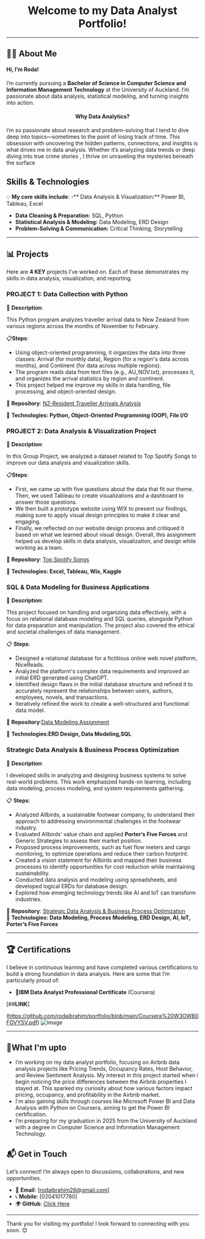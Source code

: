 <h1 align="center">Welcome to my Data Analyst Portfolio!</h1>

---
## 👩‍💻 About Me
#### Hi, I’m Roda!

I’m currently pursuing a **Bachelor of Science in Computer Science and Information Management Technology** at the University of Auckland. I’m passionate about data analysis, statistical modeling, and turning insights into action.
<h4 align="center">Why Data Analytics?</h4>

I’m so passionate about research and problem-solving that I tend to dive deep into topics—sometimes to the point of losing track of time. This obsession with uncovering the hidden patterns, connections, and insights is what drives me in data analysis. Whether it’s analyzing data trends or deep diving into true crime stories , I thrive on unraveling the mysteries beneath the surface

## Skills & Technologies

💡 **My core skills include**:
-** Data Analysis & Visualization:** Power BI, Tableau, Excel
- **Data Cleaning & Preparation:** SQL, Python
- **Statistical Analysis & Modeling:** Data Modeling, ERD Design
- **Problem-Solving & Communication:** Critical Thinking, Storytelling
---

## 📊 Projects
Here are **4 KEY** projects I’ve worked on. Each of these demonstrates my skills in data analysis, visualization, and reporting.


### PROJECT 1: Data Collection with Python
 
📝 **Description**: 

This Python program analyzes traveller arrival data to New Zealand from various regions across the months of November to February.

📋**Steps**:
- Using object-oriented programming, it organizes the data into three classes: Arrival (for monthly data), Region (for a region's data across months), and Continent (for data across multiple regions).
- The program reads data from text files (e.g., AU_NOV.txt), processes it, and organizes the arrival statistics by region and continent.
- This project helped me improve my skills in data handling, file processing, and object-oriented design. 

📂 **Repository**: [NZ-Resident Traveller Arrivals Analysis](https://github.com/rodaibrahim/portfolio/blob/main/NZ-Resident%20Traveller%20Arrivals%20Analysis.ipynb)

🔧 **Technologies: Python, Object-Oriented Programming (OOP), File I/O**

### PROJECT 2: Data Analysis & Visualization Project 
 
 📝 **Description**:
 
In this Group Project, we analyzed a dataset related to Top Spotify Songs to improve our data analysis and visualization skills. 
 
 📋**Steps**:
- First, we came up with five questions about the data that fit our theme. Then, we used Tableau to create visualizations and a dashboard to answer those questions.
- We then built a prototype website using WIX to present our findings, making sure to apply visual design principles to make it clear and engaging.
-  Finally, we reflected on our website design process and critiqued it based on what we learned about visual design. Overall, this assignment helped us develop skills in data analysis, visualization, and design while working as a team.
  
📂 **Repository**: [Top Spotify Songs](https://github.com/rodaibrahim/portfolio/blob/main/Top%20Spotify%20Songs.pdf)

🔧 **Technologies: Excel, Tableau, Wix, Kaggle**

### SQL & Data Modeling for Business Applications
   
📝 **Description**:  

This project focused on handling and organizing data effectively, with a focus on relational database modeling and SQL queries, alongside Python for data preparation and manipulation. The project also covered the ethical and societal challenges of data management.

📋 **Steps**:  
- Designed a relational database for a fictitious online web novel platform, NiceReads.
- Analyzed the platform's complex data requirements and improved an initial ERD generated using ChatGPT.
- Identified design flaws in the initial database structure and refined it to accurately represent the relationships between users, authors, employees, novels, and transactions.
- Iteratively refined the work to create a well-structured and functional data model.

📂 **Repository**:[Data Modeling Assignment](https://github.com/rodaibrahim/portfolio/blob/main/Busan201%20Design%20Assignment%20(2).pdf)

🔧 **Technologies:ERD Design, Data Modeling,SQL**
   
### Strategic Data Analysis & Business Process Optimization

📝 **Description**:  

I developed skills in analyzing and designing business systems to solve real-world problems. This work emphasized hands-on learning, including data modeling, process modeling, and system requirements gathering.

📋 **Steps**:  
- Analyzed Allbirds, a sustainable footwear company, to understand their approach to addressing environmental challenges in the footwear industry.
- Evaluated Allbirds' value chain and applied **Porter’s Five Forces** and Generic Strategies to assess their market position.
- Proposed process improvements, such as fuel flow meters and cargo monitoring, to optimize operations and reduce their carbon footprint.
- Created a vision statement for Allbirds and mapped their business processes to identify opportunities for cost reduction while maintaining sustainability.
- Conducted data analysis and modeling using spreadsheets, and developed logical ERDs for database design.
- Explored how emerging technology trends like AI and IoT can transform industries.

📂 **Repository**: [Strategic Data Analysis & Business Process Optimization](https://github.com/rodaibrahim/portfolio/blob/main/Allbirds-Sustainable-Footwear.doc)  
🔧 **Technologies: Data Modeling, Process Modeling, ERD Design, AI, IoT, Porter’s Five Forces**

---

## 🏆 Certifications

I believe in continuous learning and have completed various certifications to build a strong foundation in data analysis. Here are some that I’m particularly proud of:

- **📜IBM Data Analyst Professional Certificate** (Coursera)          

[##**LINK**]

(https://github.com/rodaibrahim/portfolio/blob/main/Coursera%20W3OWB0FOVYSV.pdf)
![image](https://github.com/user-attachments/assets/fc019141-80b2-4823-9b3e-70e6fdc35597)

---
## 🚀What I'm upto
- I’m working on my data analyst portfolio, focusing on Airbnb data analysis projects like Pricing Trends, Occupancy Rates, Host Behavior, and Review Sentiment Analysis. My interest in this project started when i begin noticing the price differences between the Airbnb properties I stayed at. This sparked my curiosity about how various factors impact pricing, occupancy, and profitability in the Airbnb market.
- I'm also gaining skills through courses like Microsoft Power BI and Data Analysis with Python on Coursera, aiming to get the Power BI certification.
- I’m preparing for my graduation in 2025 from the University of Auckland with a degree in Computer Science and Information Management Technology.

## 📬 Get in Touch

Let’s connect! I’m always open to discussions, collaborations, and new opportunities.

- 📧 **Email**: [rodaibrahim26@gmail.com]
- 📞 **Mobile**: [02041017780]
- 🌍 **GitHub**: [Click Here](https://github.com/rodaibrahim/portfolio/)

---

Thank you for visiting my portfolio! I look forward to connecting with you soon. 😊
